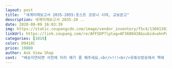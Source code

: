```yaml
---
layout: post 
title:  "세계미래보고서 2035-2055:포스트 코로나 시대, 교보문고" 
description: 세계미래보고서 2035-20 ..
date: 2020-08-09 16:03:39 
img: https://static.coupangcdn.com/image/vendor_inventory/f5c4/1360139272a82c91e09ae3292113e51f81b57ef44d4bb8854e1cd21da114.jpg 
linkUrl: https://link.coupang.com/re/AFFSDP?lptag=AF3600438&subid=ahnPublicAsk&pageKey=1684092870&itemId=2868531167&vendorItemId=71100139241&traceid=V0-113-b56fe35a3875c128 
categories: [1019] 
color: D9418C 
price: 19800 
author: Ask View Shop 
cont:  "배송지연되면 사전에 미리 얘기 좀 해주세요.<br/>!!!<br/>유튜브방송에서 책에 대한 소개를 보고 미래에 대한 궁금증과  자녀의 미래가 걱정되서  딸이랑 같이 읽으려고 샀습니다<br/>" 
---
```

